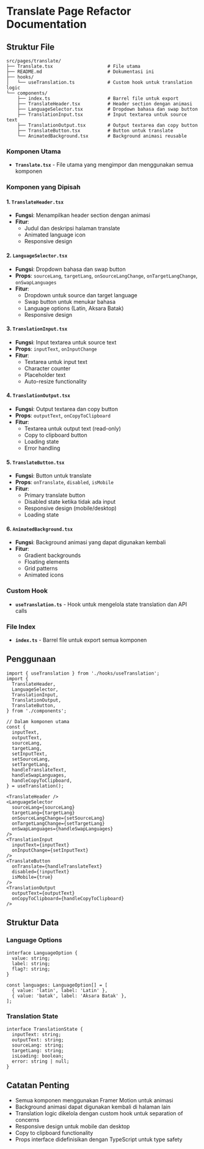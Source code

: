 # Translate Page Refactor Documentation

## Struktur File

```
src/pages/translate/
├── Translate.tsx                    # File utama
├── README.md                        # Dokumentasi ini
├── hooks/
│   └── useTranslation.ts            # Custom hook untuk translation logic
└── components/
    ├── index.ts                     # Barrel file untuk export
    ├── TranslateHeader.tsx          # Header section dengan animasi
    ├── LanguageSelector.tsx         # Dropdown bahasa dan swap button
    ├── TranslationInput.tsx         # Input textarea untuk source text
    ├── TranslationOutput.tsx        # Output textarea dan copy button
    ├── TranslateButton.tsx          # Button untuk translate
    └── AnimatedBackground.tsx       # Background animasi reusable
```

### Komponen Utama

- **`Translate.tsx`** - File utama yang mengimpor dan menggunakan semua komponen

### Komponen yang Dipisah

#### 1. `TranslateHeader.tsx`

- **Fungsi**: Menampilkan header section dengan animasi
- **Fitur**:
  - Judul dan deskripsi halaman translate
  - Animated language icon
  - Responsive design

#### 2. `LanguageSelector.tsx`

- **Fungsi**: Dropdown bahasa dan swap button
- **Props**: `sourceLang`, `targetLang`, `onSourceLangChange`, `onTargetLangChange`, `onSwapLanguages`
- **Fitur**:
  - Dropdown untuk source dan target language
  - Swap button untuk menukar bahasa
  - Language options (Latin, Aksara Batak)
  - Responsive design

#### 3. `TranslationInput.tsx`

- **Fungsi**: Input textarea untuk source text
- **Props**: `inputText`, `onInputChange`
- **Fitur**:
  - Textarea untuk input text
  - Character counter
  - Placeholder text
  - Auto-resize functionality

#### 4. `TranslationOutput.tsx`

- **Fungsi**: Output textarea dan copy button
- **Props**: `outputText`, `onCopyToClipboard`
- **Fitur**:
  - Textarea untuk output text (read-only)
  - Copy to clipboard button
  - Loading state
  - Error handling

#### 5. `TranslateButton.tsx`

- **Fungsi**: Button untuk translate
- **Props**: `onTranslate`, `disabled`, `isMobile`
- **Fitur**:
  - Primary translate button
  - Disabled state ketika tidak ada input
  - Responsive design (mobile/desktop)
  - Loading state

#### 6. `AnimatedBackground.tsx`

- **Fungsi**: Background animasi yang dapat digunakan kembali
- **Fitur**:
  - Gradient backgrounds
  - Floating elements
  - Grid patterns
  - Animated icons

### Custom Hook

- **`useTranslation.ts`** - Hook untuk mengelola state translation dan API calls

### File Index

- **`index.ts`** - Barrel file untuk export semua komponen

## Penggunaan

```tsx
import { useTranslation } from './hooks/useTranslation';
import {
  TranslateHeader,
  LanguageSelector,
  TranslationInput,
  TranslationOutput,
  TranslateButton,
} from './components';

// Dalam komponen utama
const {
  inputText,
  outputText,
  sourceLang,
  targetLang,
  setInputText,
  setSourceLang,
  setTargetLang,
  handleTranslateText,
  handleSwapLanguages,
  handleCopyToClipboard,
} = useTranslation();

<TranslateHeader />
<LanguageSelector
  sourceLang={sourceLang}
  targetLang={targetLang}
  onSourceLangChange={setSourceLang}
  onTargetLangChange={setTargetLang}
  onSwapLanguages={handleSwapLanguages}
/>
<TranslationInput
  inputText={inputText}
  onInputChange={setInputText}
/>
<TranslateButton
  onTranslate={handleTranslateText}
  disabled={!inputText}
  isMobile={true}
/>
<TranslationOutput
  outputText={outputText}
  onCopyToClipboard={handleCopyToClipboard}
/>
```

## Struktur Data

### Language Options

```tsx
interface LanguageOption {
  value: string;
  label: string;
  flag?: string;
}

const languages: LanguageOption[] = [
  { value: 'latin', label: 'Latin' },
  { value: 'batak', label: 'Aksara Batak' },
];
```

### Translation State

```tsx
interface TranslationState {
  inputText: string;
  outputText: string;
  sourceLang: string;
  targetLang: string;
  isLoading: boolean;
  error: string | null;
}
```

## Catatan Penting

- Semua komponen menggunakan Framer Motion untuk animasi
- Background animasi dapat digunakan kembali di halaman lain
- Translation logic dikelola dengan custom hook untuk separation of concerns
- Responsive design untuk mobile dan desktop
- Copy to clipboard functionality
- Props interface didefinisikan dengan TypeScript untuk type safety
